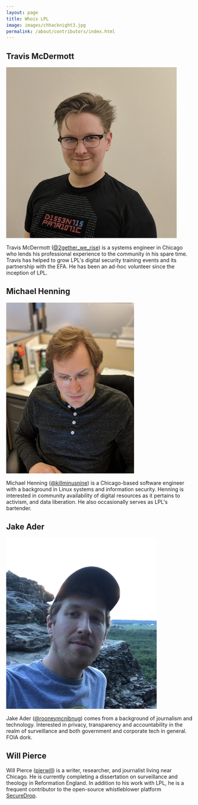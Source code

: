 ```yaml
---
layout: page
title: Whois LPL
image: images/chhacknight3.jpg
permalink: /about/contributors/index.html
---
```


## Travis McDermott
![Travis](/images/Travis.jpg)

Travis McDermott ([@2gether_we_rise](https://twitter.com/2gether_we_rise)) is a systems engineer in Chicago who lends his professional experience to the community in his spare time. Travis has helped to grow LPL's digital security training events and its partnership with the EFA. He has been an ad-hoc volunteer since the inception of LPL.


## Michael Henning
![Michael](/images/Henning.jpg)

Michael Henning ([@killminusnine](https://twitter.com/killminusnine)) is a Chicago-based software engineer with a background in Linux systems and information security. Henning is interested in community availability of digital resources as it pertains to activism, and data liberation. He also occasionally serves as LPL's bartender.


## Jake Ader
![Jake](/images/Jake.jpg)

Jake Ader ([@rooneymcnibnug](https://twitter.com/rooneymcnibnug)) comes from a background of journalism and technology. Interested in privacy, transparency and accountability in the realm of surveillance and both government and corporate tech in general. FOIA dork.


## Will Pierce

Will Pierce ([pierwill](https://pierwill.com)) is a writer, researcher, and journalist living near Chicago. He is currently completing a dissertation on surveillance and theology in Reformation England. In addition to his work with LPL, he is a frequent contributor to the open-source whistleblower platform [SecureDrop](https://securedrop.org).
